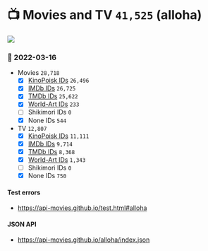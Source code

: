 # :tv: Movies and TV `41,525` (alloha)

<a href="https://API-Movies.github.io"><img src="https://API-Movies.github.io/banner.png?cache"></a>

### :date: 2022-03-16
- Movies `28,718`
  - [x] <a href="https://API-Movies.github.io/alloha/movie_kinopoisk_ids.json">KinoPoisk IDs</a> `26,496`
  - [x] <a href="https://API-Movies.github.io/alloha/movie_imdb_ids.json">IMDb IDs</a> `26,725`
  - [x] <a href="https://API-Movies.github.io/alloha/movie_tmdb_ids.json">TMDb IDs</a> `25,622`
  - [x] <a href="https://API-Movies.github.io/alloha/movie_world_art_ids.json">World-Art IDs</a> `233`
  - [ ] Shikimori IDs `0`
  - [x] None IDs `544`
- TV `12,807`
  - [x] <a href="https://API-Movies.github.io/alloha/tv_kinopoisk_ids.json">KinoPoisk IDs</a> `11,111`
  - [x] <a href="https://API-Movies.github.io/alloha/tv_imdb_ids.json">IMDb IDs</a> `9,714`
  - [x] <a href="https://API-Movies.github.io/alloha/tv_tmdb_ids.json">TMDb IDs</a> `8,368`
  - [x] <a href="https://API-Movies.github.io/alloha/tv_world_art_ids.json">World-Art IDs</a> `1,343`
  - [ ] Shikimori IDs `0`
  - [x] None IDs `750`
#### Test errors
- <a href='https://api-movies.github.io/test.html#alloha'>https://api-movies.github.io/test.html#alloha</a>
#### JSON API
- <a href='https://api-movies.github.io/alloha/index.json'>https://api-movies.github.io/alloha/index.json</a>
